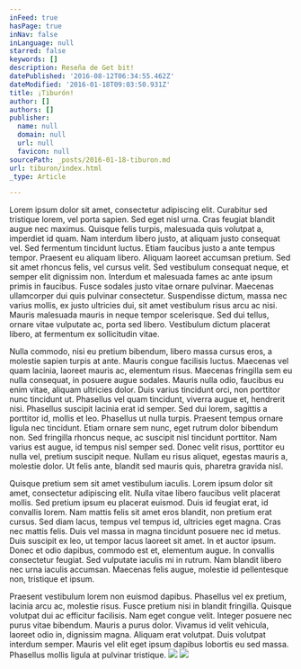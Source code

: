 ```yaml
---
inFeed: true
hasPage: true
inNav: false
inLanguage: null
starred: false
keywords: []
description: Reseña de Get bit!
datePublished: '2016-08-12T06:34:55.462Z'
dateModified: '2016-01-18T09:03:50.931Z'
title: ¡Tiburón!
author: []
authors: []
publisher:
  name: null
  domain: null
  url: null
  favicon: null
sourcePath: _posts/2016-01-18-tiburon.md
url: tiburon/index.html
_type: Article

---
```

Lorem ipsum dolor sit amet, consectetur adipiscing elit. Curabitur sed tristique lorem, vel porta sapien. Sed eget nisl urna. Cras feugiat blandit augue nec maximus. Quisque felis turpis, malesuada quis volutpat a, imperdiet id quam. Nam interdum libero justo, at aliquam justo consequat vel. Sed fermentum tincidunt luctus. Etiam faucibus justo a ante tempus tempor. Praesent eu aliquam libero. Aliquam laoreet accumsan pretium. Sed sit amet rhoncus felis, vel cursus velit. Sed vestibulum consequat neque, et semper elit dignissim non. Interdum et malesuada fames ac ante ipsum primis in faucibus. Fusce sodales justo vitae ornare pulvinar. Maecenas ullamcorper dui quis pulvinar consectetur. Suspendisse dictum, massa nec varius mollis, ex justo ultricies dui, sit amet vestibulum risus arcu ac nisi. Mauris malesuada mauris in neque tempor scelerisque.
Sed dui tellus, ornare vitae vulputate ac, porta sed libero. Vestibulum dictum placerat libero, at fermentum ex sollicitudin vitae. 

Nulla commodo, nisi eu pretium bibendum, libero massa cursus eros, a molestie sapien turpis at ante. Mauris congue facilisis luctus. Maecenas vel quam lacinia, laoreet mauris ac, elementum risus. Maecenas fringilla sem eu nulla consequat, in posuere augue sodales. Mauris nulla odio, faucibus eu enim vitae, aliquam ultricies dolor.
Duis varius tincidunt orci, non porttitor nunc tincidunt ut. Phasellus vel quam tincidunt, viverra augue et, hendrerit nisi. Phasellus suscipit lacinia erat id semper. Sed dui lorem, sagittis a porttitor id, mollis et leo. Phasellus ut nulla turpis. Praesent tempus ornare ligula nec tincidunt. Etiam ornare sem nunc, eget rutrum dolor bibendum non. Sed fringilla rhoncus neque, ac suscipit nisl tincidunt porttitor. Nam varius est augue, id tempus nisl semper sed. Donec velit risus, porttitor eu nulla vel, pretium suscipit neque. Nullam eu risus aliquet, egestas mauris a, molestie dolor. Ut felis ante, blandit sed mauris quis, pharetra gravida nisl. 

Quisque pretium sem sit amet vestibulum iaculis. Lorem ipsum dolor sit amet, consectetur adipiscing elit. Nulla vitae libero faucibus velit placerat mollis. Sed pretium ipsum eu placerat euismod.
Duis id feugiat erat, id convallis lorem. Nam mattis felis sit amet eros blandit, non pretium erat cursus. Sed diam lacus, tempus vel tempus id, ultricies eget magna. Cras nec mattis felis. Duis vel massa in magna tincidunt posuere nec id metus. Duis suscipit ex leo, ut tempor lacus laoreet sit amet. In et auctor ipsum. Donec et odio dapibus, commodo est et, elementum augue. In convallis consectetur feugiat. Sed vulputate iaculis mi in rutrum. Nam blandit libero nec urna iaculis accumsan.
Maecenas felis augue, molestie id pellentesque non, tristique et ipsum. 

Praesent vestibulum lorem non euismod dapibus. Phasellus vel ex pretium, lacinia arcu ac, molestie risus. Fusce pretium nisi in blandit fringilla. Quisque volutpat dui ac efficitur facilisis. Nam eget congue velit. Integer posuere nec purus vitae bibendum. Mauris a purus dolor. Vivamus id velit vehicula, laoreet odio in, dignissim magna. Aliquam erat volutpat. Duis volutpat interdum semper. Mauris vel elit eget ipsum dapibus lobortis eu sed massa. Phasellus mollis ligula at pulvinar tristique.
![](https://the-grid-user-content.s3-us-west-2.amazonaws.com/b10a7c8b-fbf3-437e-b5a2-44b4f68422a7.jpg)
![](https://the-grid-user-content.s3-us-west-2.amazonaws.com/31744921-58b2-4499-acc8-51f8895f2799.jpg)